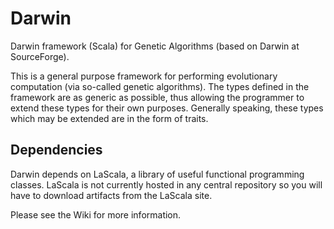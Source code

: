 # Darwin
Darwin framework (Scala) for Genetic Algorithms (based on Darwin at SourceForge).

This is a general purpose framework for performing evolutionary computation (via so-called genetic algorithms).
The types defined in the framework are as generic as possible, thus allowing the
programmer to extend these types for their own purposes.
Generally speaking, these types which may be extended are in the form of traits.

## Dependencies

Darwin depends on LaScala, a library of useful functional programming classes.
LaScala is not currently hosted in any central repository so you will have to download artifacts from the LaScala site.
 
Please see the Wiki for more information.